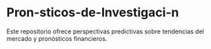 # Pron-sticos-de-Investigaci-n
Este repositorio ofrece perspectivas predictivas sobre tendencias del mercado y pronósticos financieros. 
